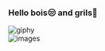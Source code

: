 ### Hello bois😒 and grils💙

![giphy](https://user-images.githubusercontent.com/66327542/89814259-adf5c880-db64-11ea-848b-47e288525918.gif) </br>
![images](https://user-images.githubusercontent.com/66327542/89892229-2eb1d480-dbf8-11ea-9b23-85247ac2a9cb.png)
